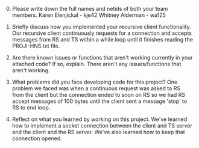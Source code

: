 0. Please write down the full names and netids of both your team members.
    Karen Elenjickal - kje42
    Whitney Alderman - wa125
1. Briefly discuss how you implemented your recursive client functionality.
    Our recursive client continuously requests for a connection and accepts messages from RS and TS within
    a while loop until it finishes reading the PROJI-HNS.txt file.
2. Are there known issues or functions that aren't working currently in your
   attached code? If so, explain.
   There aren't any issues/functions that aren't working.

3. What problems did you face developing code for this project?
    One problem we faced was when a continuous request was asked to RS from the client but the connection ended to soon on RS so we had RS accept messages of 100 bytes until the       client sent a message 'stop' to RS
    to end loop.
4. Reflect on what you learned by working on this project. 
    We've learned how to implement a socket connection between the client and TS server and the client and the RS server. We've also learned how to keep that connection opened.
